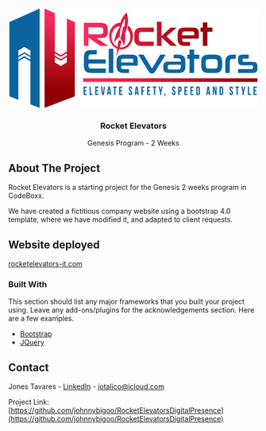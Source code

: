 <!-- PROJECT LOGO -->
<br />
<p align="center">
  <a href="http://rocketelevators-jt.com/assets/images/_rocket/R2.png">
    <img src="assets/images/_rocket/R2.png" alt="Logo" width="500" height="200">
  </a>

  <h3 align="center">Rocket Elevators</h3>
  
  <p align="center">
    Genesis Program - 2 Weeks
  </p>
</p>



<!-- ABOUT THE PROJECT -->
## About The Project

Rocket Elevators is a starting project for the Genesis 2 weeks program in CodeBoxx. 

We have created a fictitious company website using a bootstrap 4.0 template, where we have modified it, and adapted to client requests.

## Website deployed
[rocketelevators-jt.com](https://rocketelevators-jt.com)

### Built With

This section should list any major frameworks that you built your project using. Leave any add-ons/plugins for the acknowledgements section. Here are a few examples.
* [Bootstrap](https://getbootstrap.com)
* [JQuery](https://jquery.com)



<!-- CONTACT -->
## Contact

Jones Tavares - [LinkedIn](https://www.linkedin.com/in/jonestavares/) - jotalico@icloud.com

Project Link: [https://github.com/johnnybigoo/RocketElevatorsDigitalPresence](https://github.com/johnnybigoo/RocketElevatorsDigitalPresence)





